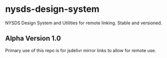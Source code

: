 # nysds-design-system
NYSDS Design System and Utilities for remote linking. Stable and versioned.

## Alpha Version 1.0
Primary use of this repo is for jsdelivr mirror links to allow for remote use.

